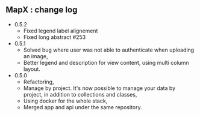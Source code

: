## MapX : change log

- 0.5.2
  - Fixed legend label alignement
  - Fixed long abstract #253
- 0.5.1 
  - Solved bug where user was not able to authenticate when uploading an image,
  - Better legend and description for view content, using multi column layout.
- 0.5.0 
  - Refactoring,
  - Manage by project. It's now possible to manage your data by project, in addition to collections and classes, 
  - Using docker for the whole stack,
  - Merged app and api under the same repository.
